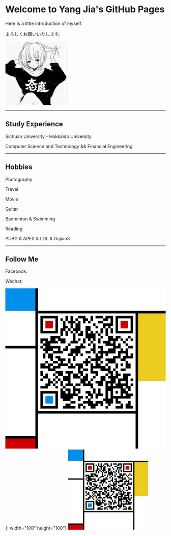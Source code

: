 # Welcome to Yang Jia's GitHub Pages

Here is a little introduction of myself.

よろしくお願いいたします。

![](github_fig.jpg)


-----

## Study Experience

Sichuan University - Hokkaido University

Computer Science and Technology && Financial Engineering

-----

## Hobbies

Photography

Travel

Movie

Guitar

Badminton & Swimming

Reading

PUBG & APEX & LOL & Gujian3

-------

## Follow Me

Facebook:<a href="https://www.facebook.com/profile.php?id=100012850391181" target="_blank"></a>

Wechat: 

![](QR_Code.jpg){: width="100" height="100"}
<img src="QR_Code.jpg" width="50%" height="50%">
